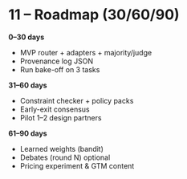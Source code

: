 # 11 – Roadmap (30/60/90)

**0–30 days**
- MVP router + adapters + majority/judge
- Provenance log JSON
- Run bake-off on 3 tasks

**31–60 days**
- Constraint checker + policy packs
- Early-exit consensus
- Pilot 1–2 design partners

**61–90 days**
- Learned weights (bandit)
- Debates (round N) optional
- Pricing experiment & GTM content
